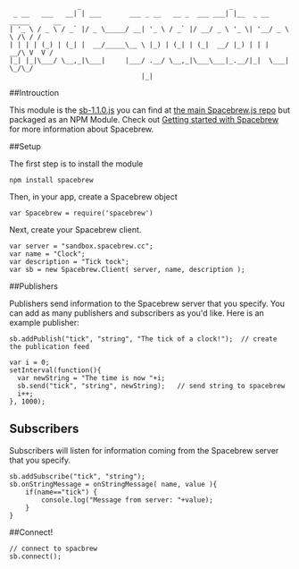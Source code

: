 	                 _                                     _                       
	 _ __   ___   __| | ___       ___ _ __   __ _  ___ ___| |__  _ __ _____      __
	| '_ \ / _ \ / _` |/ _ \_____/ __| '_ \ / _` |/ __/ _ \ '_ \| '__/ _ \ \ /\ / /
	| | | | (_) | (_| |  __/_____\__ \ |_) | (_| | (_|  __/ |_) | | |  __/\ V  V / 
	|_| |_|\___/ \__,_|\___|     |___/ .__/ \__,_|\___\___|_.__/|_|  \___| \_/\_/  
	                                 |_|                                           

##Introuction

This module is the [sb-1.1.0.js](https://github.com/Spacebrew/spacebrew.js/blob/master/library/sb-1.1.0.js) you can find at [the main Spacebrew.js repo](https://github.com/Spacebrew/spacebrew.js) but packaged as an NPM Module.  Check out [Getting started with Spacebrew](http://docs.spacebrew.cc/gettingstarted/) for more information about Spacebrew.


##Setup

The first step is to install the module

	npm install spacebrew

Then, in your app, create a Spacebrew object

	var Spacebrew = require('spacebrew')

Next, create your Spacebrew client.  

	var server = "sandbox.spacebrew.cc";
	var name = "Clock";
	var description = "Tick tock";
	var sb = new Spacebrew.Client( server, name, description );


##Publishers

Publishers send information to the Spacebrew server that you specify. You can add as many publishers and subscribers as you'd like.  Here is an example publisher:

	sb.addPublish("tick", "string", "The tick of a clock!");  // create the publication feed

	var i = 0;
	setInterval(function(){
	  var newString = "The time is now "+i;
	  sb.send("tick", "string", newString);   // send string to spacebrew
	  i++;
	}, 1000);


## Subscribers

Subscribers will listen for information coming from the Spacebrew server that you specify.  

	sb.addSubscribe("tick", "string");
	sb.onStringMessage = onStringMessage( name, value ){
		if(name=="tick") {
			console.log("Message from server: "+value);
		}
	}


##Connect!

	// connect to spacbrew
	sb.connect();
